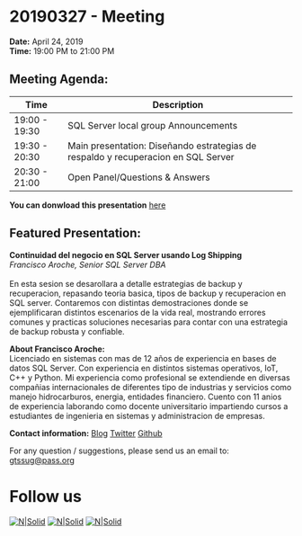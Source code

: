 # 20190327 - Meeting

**Date:** April 24, 2019\
**Time:** 19:00 PM to 21:00 PM 

## Meeting Agenda:
Time | Description
--- | ---
19:00 - 19:30 | SQL Server local group Announcements
19:30 - 20:30 | Main presentation: Diseñando estrategias de respaldo y recuperacion en SQL Server
20:30 - 21:00 | Open Panel/Questions & Answers

**You can donwload this presentation** [here]

## Featured Presentation:
**Continuidad del negocio en SQL Server usando Log Shipping**\
_Francisco Aroche, Senior SQL Server DBA_\
\
En esta sesion se desarollara a detalle estrategias de backup y recuperacion, repasando teoria basica, tipos de backup y recuperacion en SQL server.
Contaremos con distintas demostraciones donde se ejemplificaran distintos escenarios de la vida real, mostrando errores comunes y practicas soluciones necesarias para contar con una estrategia de backup robusta y confiable.

**About Francisco Aroche:**\
Licenciado en sistemas con mas de 12 años de experiencia en bases de datos SQL Server.
Con experiencia en distintos sistemas operativos, IoT, C++ y Python. Mi experiencia como profesional se extendiende en diversas compañias internacionales de diferentes tipo de industrias y servicios como manejo hidrocarburos, energia, entidades financiero. Cuento con 11 anios de experiencia laborando como docente universitario impartiendo cursos a estudiantes de ingenieria en sistemas y administracion de empresas.


**Contact information:**
[Blog]
[Twitter]
[Github]

For any question / suggestions, please send us an email to:
gtssug@pass.org

# Follow us
[![N|Solid](http://dbamastery.com/wp-content/uploads/2018/08/if_browser_1055104.png)](http://gtssug.pass.org/) [![N|Solid](http://dbamastery.com/wp-content/uploads/2018/08/if_twitter_circle_color_107170.png)](https://twitter.com/gtssug) [![N|Solid](http://dbamastery.com/wp-content/uploads/2018/08/if_github_circle_black_107161.png)](https://github.com/GTSSUG)

[Blog]: <http://www.sqlguatemala.com/>
[Twitter]: <https://twitter.com/EduardoDBA>
[Github]: <https://github.com/Epivaral>
[here]: <https://git.io/fhAIY>
